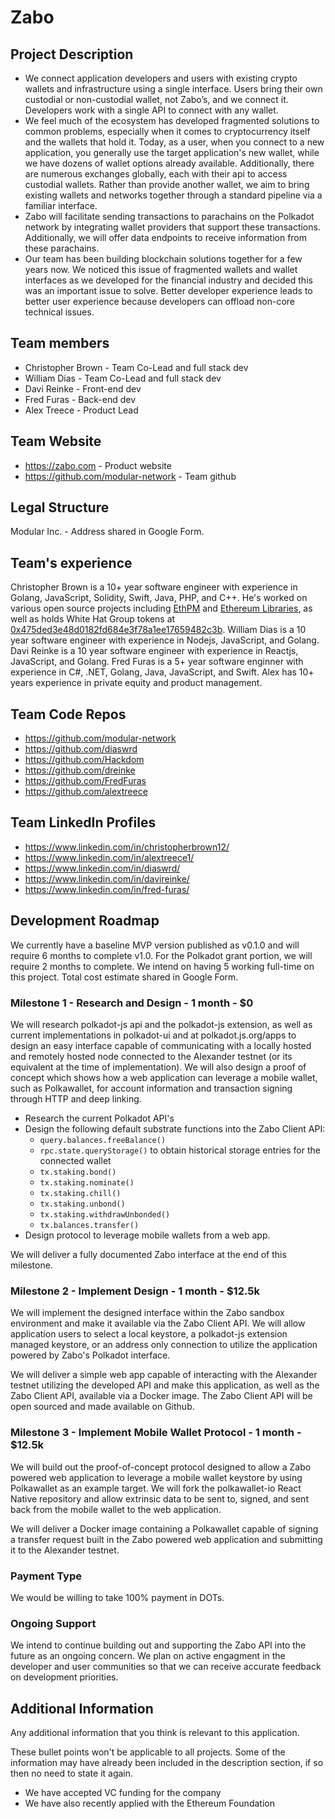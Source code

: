 # Zabo

## Project Description
* We connect application developers and users with existing crypto wallets and infrastructure using a single interface. Users bring their own custodial or non-custodial wallet, not Zabo’s, and we connect it. Developers work with a single API to connect with any wallet.
* We feel much of the ecosystem has developed fragmented solutions to common problems, especially when it comes to cryptocurrency itself and the wallets that hold it. Today, as a user, when you connect to a new application, you generally use the target application's new wallet, while we have dozens of wallet options already available. Additionally, there are numerous exchanges globally, each with their api to access custodial wallets. Rather than provide another wallet, we aim to bring existing wallets and networks together through a standard pipeline via a familiar interface.
* Zabo will facilitate sending transactions to parachains on the Polkadot network by integrating wallet providers that support these transactions. Additionally, we will offer data endpoints to receive information from these parachains.
* Our team has been building blockchain solutions together for a few years now. We noticed this issue of fragmented wallets and wallet interfaces as we developed for the financial industry and decided this was an important issue to solve. Better developer experience leads to better user experience because developers can offload non-core technical issues.

## Team members
* Christopher Brown - Team Co-Lead and full stack dev
* William Dias - Team Co-Lead and full stack dev
* Davi Reinke - Front-end dev
* Fred Furas - Back-end dev
* Alex Treece - Product Lead

## Team Website	
* https://zabo.com - Product website
* https://github.com/modular-network - Team github

## Legal Structure 
Modular Inc. - Address shared in Google Form.

## Team's experience
Christopher Brown is a 10+ year software engineer with experience in Golang, JavaScript, Solidity, Swift, Java, PHP, and C++. He's worked on various open source projects including [EthPM](https://github.com/ethpm/ethpm-go) and [Ethereum Libraries](https://github.com/modular-network/ethereum-libraries), as well as holds White Hat Group tokens at [0x475ded3e48d0182fd684e3f78a1ee17659482c3b](https://etherscan.io/address/0x475ded3e48d0182fd684e3f78a1ee17659482c3b). William Dias is a 10 year software engineer with experience in Nodejs, JavaScript, and Golang. Davi Reinke is a 10 year software engineer with experience in Reactjs, JavaScript, and Golang. Fred Furas is a 5+ year software enginner with experience in C#, .NET, Golang, Java, JavaScript, and Swift. Alex has 10+ years experience in private equity and product management.

## Team Code Repos
* https://github.com/modular-network
* https://github.com/diaswrd
* https://github.com/Hackdom
* https://github.com/dreinke
* https://github.com/FredFuras
* https://github.com/alextreece

## Team LinkedIn Profiles
* https://www.linkedin.com/in/christopherbrown12/
* https://www.linkedin.com/in/alextreece1/
* https://www.linkedin.com/in/diaswrd/
* https://www.linkedin.com/in/davireinke/
* https://www.linkedin.com/in/fred-furas/

## Development Roadmap
We currently have a baseline MVP version published as v0.1.0 and will require 6 months to complete v1.0. For the Polkadot grant portion, we will require 2 months to complete. We intend on having 5 working full-time on this project. Total cost estimate shared in Google Form.

### Milestone 1 - Research and Design - 1 month - $0
We will research polkadot-js api and the polkadot-js extension, as well as current implementations in polkadot-ui and at polkadot.js.org/apps to design an easy interface capable of communicating with a locally hosted and remotely hosted node connected to the Alexander testnet (or its equivalent at the time of implementation). We will also design a proof of concept which shows how a web application can leverage a mobile wallet, such as Polkawallet, for account information and transaction signing through HTTP and deep linking.   

  * Research the current Polkadot API's
  * Design the following default substrate functions into the Zabo Client API:
    - `query.balances.freeBalance()`
    - `rpc.state.queryStorage()` to obtain historical storage entries for the connected wallet
    - `tx.staking.bond()`
    - `tx.staking.nominate()`
    - `tx.staking.chill()`
    - `tx.staking.unbond()`
    - `tx.staking.withdrawUnbonded()`
    - `tx.balances.transfer()`
  * Design protocol to leverage mobile wallets from a web app.   

We will deliver a fully documented Zabo interface at the end of this milestone.

### Milestone 2 - Implement Design - 1 month - $12.5k
We will implement the designed interface within the Zabo sandbox environment and make it available via the Zabo Client API. We will allow application users to select a local keystore, a polkadot-js extension managed keystore, or an address only connection to utilize the application powered by Zabo's Polkadot interface.

We will deliver a simple web app capable of interacting with the Alexander testnet utilizing the developed API and make this application, as well as the Zabo Client API, available via a Docker image. The Zabo Client API will be open sourced and made available on Github.

### Milestone 3 - Implement Mobile Wallet Protocol - 1 month - $12.5k
We will build out the proof-of-concept protocol designed to allow a Zabo powered web application to leverage a mobile wallet keystore by using Polkawallet as an example target. We will fork the polkawallet-io React Native repository and allow extrinsic data to be sent to, signed, and sent back from the mobile wallet to the web application.

We will deliver a Docker image containing a Polkawallet capable of signing a transfer request built in the Zabo powered web application and submitting it to the Alexander testnet.

### Payment Type
We would be willing to take 100% payment in DOTs.

### Ongoing Support
We intend to continue building out and supporting the Zabo API into the future as an ongoing concern. We plan on active engagment in the developer and user communities so that we can receive accurate feedback on development priorities.

## Additional Information
Any additional information that you think is relevant to this application.

These bullet points won't be applicable to all projects. Some of the information may have already been included in the description section, if so then no need to state it again.   

* We have accepted VC funding for the company   
* We have also recently applied with the Ethereum Foundation   
